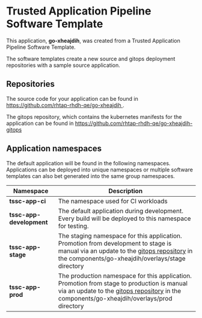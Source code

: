 # Trusted Application Pipeline Software Template

This application, **go-xheajdih**, was created from a Trusted Application Pipeline Software Template.

The software templates create a new source and gitops deployment repositories with a sample source application. 

## Repositories

The source code for your application can be found in [https://github.com/rhtap-rhdh-qe/go-xheajdih ](https://github.com/rhtap-rhdh-qe/go-xheajdih ).
 
The gitops repository, which contains the kubernetes manifests for the application can be found in 
[https://github.com/rhtap-rhdh-qe/go-xheajdih-gitops ](https://github.com/rhtap-rhdh-qe/go-xheajdih-gitops ) 

## Application namespaces 

The default application will be found in the following namespaces. Applications can be deployed into unique namespaces or multiple software templates can also bet generated into the same group namespaces.  

|  Namespace   |  Description   |  
| -------- | -------- |
| **tssc-app-ci** | The namespace used for CI workloads |
| **tssc-app-development** | The default application during development. Every build will be deployed to this namespace for testing. |
| **tssc-app-stage** | The staging namespace for this application. Promotion from development to stage is manual via an update to the [gitops repository](https://github.com/rhtap-rhdh-qe/go-xheajdih-gitops ) in the components/go-xheajdih/overlays/stage directory |
| **tssc-app-prod** | The production namespace for this application. Promotion from stage to production is manual via an update to the [gitops repository](https://github.com/rhtap-rhdh-qe/go-xheajdih-gitops ) in the components/go-xheajdih/overlays/prod directory |
